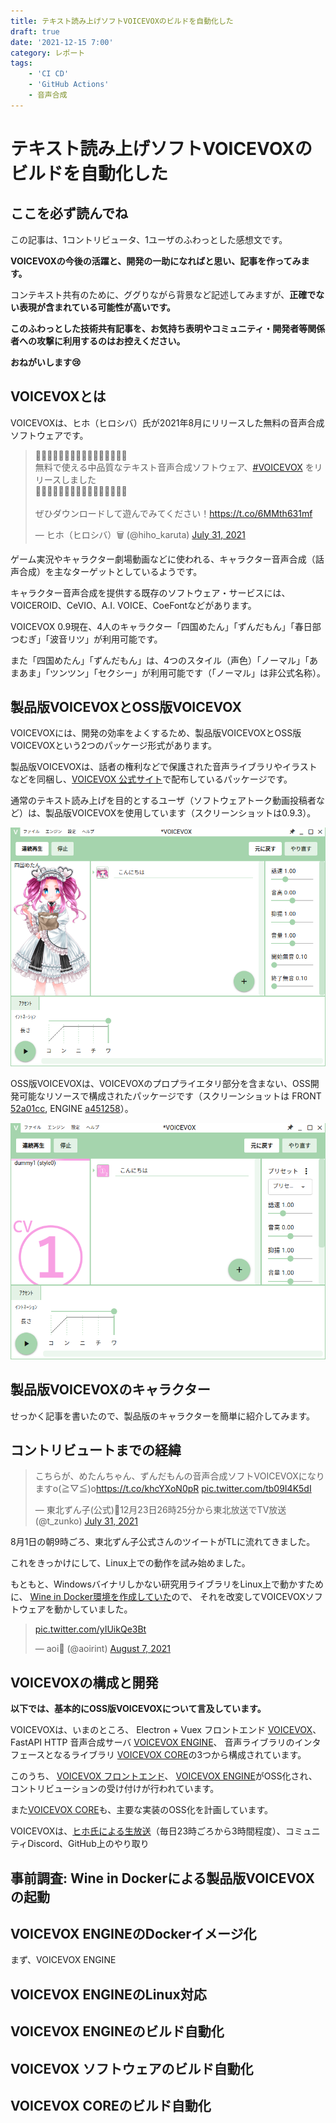 ```yaml
---
title: テキスト読み上げソフトVOICEVOXのビルドを自動化した
draft: true
date: '2021-12-15 7:00'
category: レポート
tags:
    - 'CI CD'
    - 'GitHub Actions'
    - 音声合成
---
```

# テキスト読み上げソフトVOICEVOXのビルドを自動化した

## ここを必ず読んでね

この記事は、1コントリビュータ、1ユーザのふわっとした感想文です。

**VOICEVOXの今後の活躍と、開発の一助になればと思い、記事を作ってみます。**

コンテキスト共有のために、ググりながら背景など記述してみますが、**正確でない表現が含まれている可能性が高いです。**

**このふわっとした技術共有記事を、お気持ち表明やコミュニティ・開発者等関係者への攻撃に利用するのはお控えください。**

**おねがいします😢**

## VOICEVOXとは

VOICEVOXは、ヒホ（ヒロシバ）氏が2021年8月にリリースした無料の音声合成ソフトウェアです。

<blockquote class="twitter-tweet"><p lang="ja" dir="ltr">🎉🎉🎉🎉🎉🎉🎉🎉🎉🎉🎉🎉🎉🎉🎉🎉<br />無料で使える中品質なテキスト音声合成ソフトウェア、<a href="https://twitter.com/hashtag/VOICEVOX?src=hash&amp;ref_src=twsrc%5Etfw">#VOICEVOX</a> をリリースしました<br />🎉🎉🎉🎉🎉🎉🎉🎉🎉🎉🎉🎉🎉🎉🎉🎉<br /><br />ぜひダウンロードして遊んでみてください！<a href="https://t.co/6MMth631mf">https://t.co/6MMth631mf</a></p>&mdash; ヒホ（ヒロシバ）🗑️ (@hiho_karuta) <a href="https://twitter.com/hiho_karuta/status/1421485814400184323?ref_src=twsrc%5Etfw">July 31, 2021</a></blockquote>

ゲーム実況やキャラクター劇場動画などに使われる、キャラクター音声合成（話声合成）を主なターゲットとしているようです。

キャラクター音声合成を提供する既存のソフトウェア・サービスには、VOICEROID、CeVIO、A.I. VOICE、CoeFontなどがあります。

VOICEVOX 0.9現在、4人のキャラクター「四国めたん」「ずんだもん」「春日部つむぎ」「波音リツ」が利用可能です。

また「四国めたん」「ずんだもん」は、4つのスタイル（声色）「ノーマル」「あまあま」「ツンツン」「セクシー」が利用可能です（「ノーマル」は非公式名称）。

## 製品版VOICEVOXとOSS版VOICEVOX

VOICEVOXには、開発の効率をよくするため、製品版VOICEVOXとOSS版VOICEVOXという2つのパッケージ形式があります。

製品版VOICEVOXは、話者の権利などで保護された音声ライブラリやイラストなどを同梱し、[VOICEVOX 公式サイト](https://voicevox.hiroshiba.jp/)で配布しているパッケージです。

通常のテキスト読み上げを目的とするユーザ（ソフトウェアトーク動画投稿者など）は、製品版VOICEVOXを使用しています（スクリーンショットは0.9.3）。

![製品版VOICEVOX 0.9.3のスクリーンショット](images/voicevox_propr.png)

OSS版VOICEVOXは、VOICEVOXのプロプライエタリ部分を含まない、OSS開発可能なリソースで構成されたパッケージです（スクリーンショットは FRONT [52a01cc](https://github.com/VOICEVOX/voicevox/tree/52a01ccba5e2c627298b8661e2df004f410b5594), ENGINE [a451258](https://github.com/VOICEVOX/voicevox_engine/tree/a451258c937113e4d244a643cbaea9d86b1fdcc1)）。

![OSS版VOICEVOX のスクリーンショット](images/voicevox_oss.png)


## 製品版VOICEVOXのキャラクター

せっかく記事を書いたので、製品版のキャラクターを簡単に紹介してみます。

## コントリビュートまでの経緯

<blockquote class="twitter-tweet"><p lang="ja" dir="ltr">こちらが、めたんちゃん、ずんだもんの音声合成ソフトVOICEVOXになりますo(≧▽≦)o<a href="https://t.co/khcYXoN0pR">https://t.co/khcYXoN0pR</a> <a href="https://t.co/tb09I4K5dI">pic.twitter.com/tb09I4K5dI</a></p>&mdash; 東北ずん子(公式)💚12月23日26時25分から東北放送でTV放送 (@t_zunko) <a href="https://twitter.com/t_zunko/status/1421485817319546884?ref_src=twsrc%5Etfw">July 31, 2021</a></blockquote>

8月1日の朝9時ごろ、東北ずん子公式さんのツイートがTLに流れてきました。

これをきっかけにして、Linux上での動作を試み始めました。

もともと、Windowsバイナリしかない研究用ライブラリをLinux上で動かすために、
[Wine in Docker環境を作成していた](https://twitter.com/aoirint/status/1381667075341447169)ので、
それを改変してVOICEVOXソフトウェアを動かしていました。

<blockquote class="twitter-tweet"><p lang="und" dir="ltr"><a href="https://t.co/yIUikQe3Bt">pic.twitter.com/yIUikQe3Bt</a></p>&mdash; aoi🌱 (@aoirint) <a href="https://twitter.com/aoirint/status/1424142339996459008?ref_src=twsrc%5Etfw">August 7, 2021</a></blockquote>


## VOICEVOXの構成と開発

**以下では、基本的にOSS版VOICEVOXについて言及しています。**

VOICEVOXは、いまのところ、
Electron + Vuex フロントエンド [VOICEVOX](https://github.com/VOICEVOX/voicevox)、
FastAPI HTTP 音声合成サーバ [VOICEVOX ENGINE](https://github.com/VOICEVOX/voicevox_engine)、
音声ライブラリのインタフェースとなるライブラリ [VOICEVOX CORE](https://github.com/VOICEVOX/voicevox_core)の3つから構成されています。

このうち、
[VOICEVOX フロントエンド](https://github.com/VOICEVOX/voicevox)、
[VOICEVOX ENGINE](https://github.com/VOICEVOX/voicevox_engine)がOSS化され、コントリビューションの受け付けが行われています。

また[VOICEVOX CORE](https://github.com/VOICEVOX/voicevox_core)も、主要な実装のOSS化を計画しています。

VOICEVOXは、[ヒホ氏による生放送](https://live.nicovideo.jp/watch/co3686550)（毎日23時ごろから3時間程度）、コミュニティDiscord、GitHub上のやり取り

## 事前調査: Wine in Dockerによる製品版VOICEVOXの起動


## VOICEVOX ENGINEのDockerイメージ化

まず、VOICEVOX ENGINE

## VOICEVOX ENGINEのLinux対応

## VOICEVOX ENGINEのビルド自動化

## VOICEVOX ソフトウェアのビルド自動化

## VOICEVOX COREのビルド自動化


